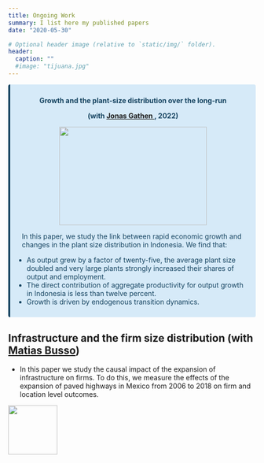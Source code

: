 ```yaml
---
title: Ongoing Work
summary: I list here my published papers
date: "2020-05-30"

# Optional header image (relative to `static/img/` folder).
header:
  caption: ""
  #image: "tijuana.jpg"
---
```


<div class="warning" style='background-color:#D6EAF8; color: #154360; border-left: solid #154360 4px; border-radius: 4px; padding:0.7em;'>
<span>
<p style='margin-top:1em; text-align:center'>
<b>Growth and the plant-size distribution over the long-run</b></p>
<p style="text-align:center;">
<b>(with <a href="https://www.jonasgathen.com"><b> Jonas Gathen </b></a>, 2022)</b></p>
<p style="text-align:center;">
<img src='https://upload.wikimedia.org/wikipedia/commons/d/d3/Bird_Eye_View_Jababeka_Industrial_Estate.jpg' width="300" height="200"/>
</p>
<p style='margin-left:1em;'>
In this paper, we study the link between rapid economic growth and changes in the plant size distribution in Indonesia. We find that:
<ul>
<li> As output grew by a factor of twenty-five, the average plant size doubled and very large plants strongly increased their shares of output and employment.</li>
<li> The direct contribution of aggregate productivity for output growth in Indonesia is less than twelve percent.</li>
<li> Growth is driven by endogenous transition dynamics.</li>
</ul>
</p>
</span>
</div>

## **Infrastructure and the firm size distribution** (with [Matias Busso](https://www.matiasbusso.org/))

- In this paper we study the causal impact of the expansion of infrastructure on firms. To do this, we
measure the effects of the expansion of paved highways in Mexico from 2006 to 2018 on firm and location
level outcomes.

<img src="https://i.imgur.com/1SGYcMM.gif" width="100" height="100" />
